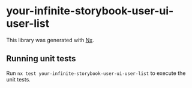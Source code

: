 # your-infinite-storybook-user-ui-user-list

This library was generated with [Nx](https://nx.dev).

## Running unit tests

Run `nx test your-infinite-storybook-user-ui-user-list` to execute the unit tests.
